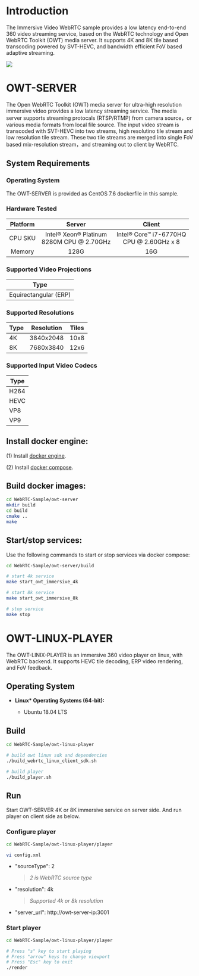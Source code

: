 
# Introduction

The Immersive Video WebRTC sample provides a low latency end-to-end 360 video streaming service, based on the WebRTC technology and Open WebRTC Toolkit (OWT) media server. It supports 4K and 8K tile based transcoding powered by SVT-HEVC, and bandwidth efficient FoV based adaptive streaming.

<img src="doc/intro.png">

# OWT-SERVER

The Open WebRTC Toolkit (OWT) media server for ultra-high resolution immersive video provides a low latency streaming service. The media server supports streaming protocals (RTSP/RTMP) from camera source，or various media formats from local file source. The input video stream is transcoded with SVT-HEVC into two streams, high resolutino tile stream and low resolution tile stream. These two tile streams are merged into single FoV based mix-resolution stream，and streaming out to client by WebRTC.

## System Requirements

### Operating System

The OWT-SERVER is provided as CentOS 7.6 dockerfile in this sample.

### Hardware Tested

| Platform | Server | Client |
|:----:|:----:|:----:|
| CPU SKU | Intel® Xeon® Platinum<br>8280M CPU @ 2.70GHz | Intel® Core™ i7-6770HQ<br>CPU @ 2.60GHz x 8 |
| Memory | 128G | 16G |

### Supported Video Projections

|Type|
|-----|
|Equirectangular (ERP)|

### Supported Resolutions

|Type|Resolution|Tiles|
|-----|-----|-----|
|4K|3840x2048|10x8|
|8K|7680x3840|12x6|

### Supported Input Video Codecs

|Type|
|-----|
|H264|
|HEVC|
|VP8|
|VP9|

## Install docker engine:

(1) Install [docker engine](https://docs.docker.com/install).

(2) Install [docker compose](https://docs.docker.com/compose/install).

## Build docker images:

```bash
cd WebRTC-Sample/owt-server
mkdir build
cd build
cmake ..
make
```

## Start/stop services:

Use the following commands to start or stop services via docker compose:

```bash
cd WebRTC-Sample/owt-server/build

# start 4k service
make start_owt_immersive_4k

# start 8k service
make start_owt_immersive_8k

# stop service
make stop
```

# OWT-LINUX-PLAYER
The OWT-LINIX-PLAYER is an immersive 360 video player on linux, with WebRTC backend. It supports HEVC tile decoding, ERP video rendering, and FoV feedback.

## Operating System

- __Linux* Operating Systems (64-bit):__

  - Ubuntu 18.04 LTS

## Build

```bash
cd WebRTC-Sample/owt-linux-player

# build owt linux sdk and dependencies
./build_webrtc_linux_client_sdk.sh

# build player
./build_player.sh
```

## Run

Start OWT-SERVER 4K or 8K immersive service on server side. And run player on client side as below.

### Configure player

```bash
cd WebRTC-Sample/owt-linux-player/player

vi config.xml
```

- "sourceType": 2
    >*2 is WebRTC source type*
- "resolution": 4k
    >*Supported 4k or 8k resolution*
- "server_url": ht<span>tp://</span>owt-server-ip:3001

### Start player

```bash
cd WebRTC-Sample/owt-linux-player/player

# Press "s" key to start playing
# Press "arrow" keys to change viewport
# Press "Esc" key to exit
./render
```
